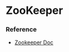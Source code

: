 # ZooKeeper

### Reference
- [Zookeeper Doc](https://zookeeper.apache.org/doc/current/zookeeperProgrammers.html)